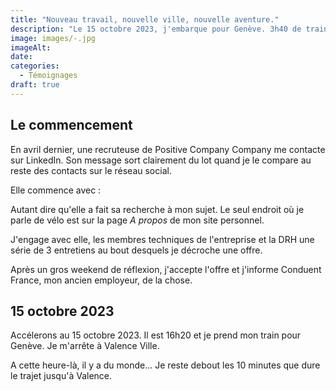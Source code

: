 ```yaml
---
title: "Nouveau travail, nouvelle ville, nouvelle aventure."
description: "Le 15 octobre 2023, j'embarque pour Genève. 3h40 de train régional en vue. Pour quoi faire ? Pour commencer mon travail PTC ou Positive Thinking Company."
image: images/-.jpg
imageAlt: 
date: 
categories:
  - Témoignages
draft: true
---
```


## Le commencement

En avril dernier, une recruteuse de Positive Company Company me contacte sur LinkedIn. Son message sort clairement du lot quand je le compare au reste des contacts sur le réseau social.

Elle commence avec :

>

Autant dire qu'elle a fait sa recherche à mon sujet. Le seul endroit où je parle de vélo est sur la page _A propos_ de mon site personnel.

J'engage avec elle, les membres techniques de l'entreprise et la DRH une série de 3 entretiens au bout desquels je décroche une offre.

Après un gros weekend de réflexion, j'accepte l'offre et j'informe Conduent France, mon ancien employeur, de la chose.

## 15 octobre 2023

Accélerons au 15 octobre 2023. Il est 16h20 et je prend mon train pour Genève. Je m'arrête à Valence Ville.

A cette heure-là, il y a du monde... Je reste debout les 10 minutes que dure le trajet jusqu'à Valence.
